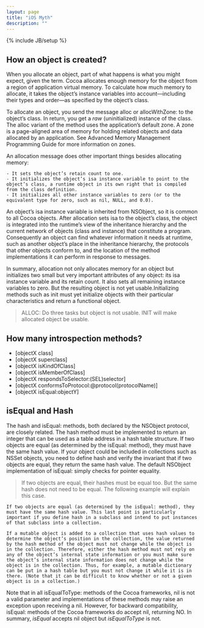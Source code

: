 ```yaml
---
layout: page
title: "iOS Myth"
description: ""
---
```

{% include JB/setup %}

## How an object is created?

When you allocate an object, part of what happens is what you might expect, given the term. Cocoa allocates enough memory for the object from a region of application virtual memory. To calculate how much memory to allocate, it takes the object’s instance variables into account—including their types and order—as specified by the object’s class.

To allocate an object, you send the message alloc or allocWithZone: to the object’s class. In return, you get a _raw_ (uninitialized) instance of the class. The alloc variant of the method uses the application’s default zone. A zone is a page-aligned area of memory for holding related objects and data allocated by an application. See Advanced Memory Management Programming Guide for more information on zones.

An allocation message does other important things besides allocating memory:

	- It sets the object’s retain count to one.
	- It initializes the object’s isa instance variable to point to the object’s class, a runtime object in its own right that is compiled from the class definition.
	- It initializes all other instance variables to zero (or to the equivalent type for zero, such as nil, NULL, and 0.0).

An object’s isa instance variable is inherited from NSObject, so it is common to all Cocoa objects. After allocation sets isa to the object’s class, the object is integrated into the runtime’s view of the inheritance hierarchy and the current network of objects (class and instance) that constitute a program. Consequently an object can find whatever information it needs at runtime, such as another object’s place in the inheritance hierarchy, the protocols that other objects conform to, and the location of the method implementations it can perform in response to messages.

In summary, allocation not only allocates memory for an object but initializes two small but very important attributes of any object: its isa instance variable and its retain count. It also sets all remaining instance variables to zero. But the resulting object is not yet usable.Initializing methods such as init must yet initialize objects with their particular characteristics and return a functional object.

> ALLOC: Do three tasks but object is not usable. INIT will make allocated object be usable. 

## How many introspection methods?
- [objectX class]
- [objectX superclass]
- [objectX isKindOfClass]
- [objectX isMemberOfClass]
- [objectX respondsToSelector:(SEL)selector]
- [objectX conformsToProtocol:@protocol(protocolName)]
- [objectX isEqual:objectY]

## isEqual and Hash
The hash and isEqual: methods, both declared by the NSObject protocol, are closely related. The hash method must be implemented to return an integer that can be used as a table address in a hash table structure. If two objects are equal (as determined by the isEqual: method), they must have the same hash value. If your object could be included in collections such as NSSet objects, you need to define hash and verify the invariant that if two objects are equal, they return the same hash value. The default NSObject implementation of isEqual: simply checks for pointer equality.

> If two objects are equal, their hashes must be equal too. But the same hash does not need to be equal. The following example will explain this case.

	If two objects are equal (as determined by the isEqual: method), they must have the same hash value. This last point is particularly important if you define hash in a subclass and intend to put instances of that subclass into a collection.

	If a mutable object is added to a collection that uses hash values to determine the object’s position in the collection, the value returned by the hash method of the object must not change while the object is in the collection. Therefore, either the hash method must not rely on any of the object’s internal state information or you must make sure the object’s internal state information does not change while the object is in the collection. Thus, for example, a mutable dictionary can be put in a hash table but you must not change it while it is in there. (Note that it can be difficult to know whether or not a given object is in a collection.)

Note that in all isEqualToType: methods of the Cocoa frameworks, nil is not a valid parameter and implementations of these methods may raise an exception upon receiving a nil. 
However, for backward compatibility, isEqual: methods of the Cocoa frameworks do accept nil, returning NO. In summary, _isEqual_ accepts nil object but _isEqualToType_ is not.

## 



